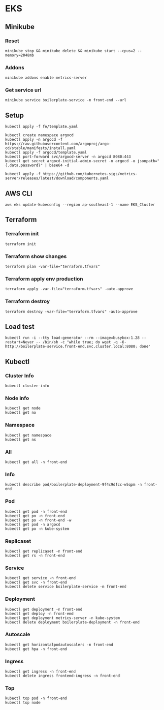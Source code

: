 # EKS

## Minikube

### Reset

```shell
minikube stop && minikube delete && minikube start --cpus=2 --memory=2048mb
```

### Addons

```shell
minikube addons enable metrics-server
```

### Get service url

```shell
minikube service boilerplate-service -n front-end --url
```

## Setup

```shell
kubectl apply -f fe/template.yaml
```

```shell
kubectl create namespace argocd
kubectl apply -n argocd -f https://raw.githubusercontent.com/argoproj/argo-cd/stable/manifests/install.yaml
kubectl apply -f argocd/template.yaml
kubectl port-forward svc/argocd-server -n argocd 8080:443
kubectl get secret argocd-initial-admin-secret -n argocd -o jsonpath="{.data.password}" | base64 -d
```

```shell
kubectl apply -f https://github.com/kubernetes-sigs/metrics-server/releases/latest/download/components.yaml
```

## AWS CLI

```shell
aws eks update-kubeconfig --region ap-southeast-1 --name EKS_Cluster
```

## Terraform

### Terraform init

```shell
terraform init
```

### Terraform show changes

```shell
terraform plan -var-file="terraform.tfvars"
```

### Terraform apply env production

```shell
terraform apply -var-file="terraform.tfvars" -auto-approve
```

### Terraform destroy

```shell
terraform destroy -var-file="terraform.tfvars" -auto-approve
```

## Load test

```shell
kubectl run -i --tty load-generator --rm --image=busybox:1.28 --restart=Never -- /bin/sh -c "while true; do wget -q -O- http://boilerplate-service.front-end.svc.cluster.local:8080; done"
```

## Kubectl

### Cluster Info

```shell
kubectl cluster-info
```

### Node info

```shell
kubectl get node
kubectl get no
```

### Namespace

```shell
kubectl get namespace
kubectl get ns
```

### All

```shell
kubectl get all -n front-end
```

### Info

```shell
kubectl describe pod/boilerplate-deployment-9f4c9dfcc-w5qpm -n front-end
```

### Pod

```shell
kubectl get pod -n front-end
kubectl get po -n front-end
kubectl get po -n front-end -w
kubectl get pod -n argocd
kubectl get po -n kube-system
```

### Replicaset

```shell
kubectl get replicaset -n front-end
kubectl get rs -n front-end
```

### Service

```shell
kubectl get service -n front-end
kubectl get svc -n front-end
kubectl delete service boilerplate-service -n front-end
```

### Deployment

```shell
kubectl get deployment -n front-end
kubectl get deploy -n front-end
kubectl get deployment metrics-server -n kube-system
kubectl delete deployment boilerplate-deployment -n front-end
```

### Autoscale

```shell
kubectl get horizontalpodautoscalers -n front-end
kubectl get hpa -n front-end
```

### Ingress

```shell
kubectl get ingress -n front-end
kubectl delete ingress frontend-ingress -n front-end
```

### Top

```shell
kubectl top pod -n front-end
kubectl top node
```
